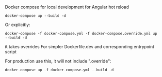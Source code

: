Docker compose for local development for Angular hot reload
```
docker-compose up --build -d
```
Or explicitly:
```
docker-compose -f docker-compose.yml -f docker-compose.override.yml up --build -d
```
it takes overrides For simpler Dockerfile.dev and corresponding entrypoint script

For production use this, it will not include ".override":
```
docker-compose up -f docker-compose.yml --build -d
```
